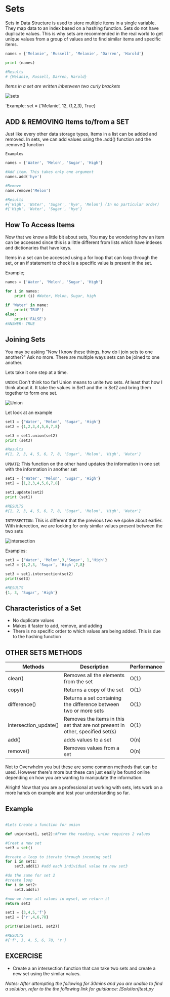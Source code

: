 # Sets

Sets in Data Structure is used to store multiple items in a single variable. They map data to an index based on a hashing function. Sets do not have duplicate values. This is why sets are recommended in the real world to get unique values from a group of values and to find similar items and specific items.

``` python
names = {'Melanie', 'Russell', 'Melanie', 'Darren', 'Harold'}

print (names) 

#Results
# {Melanie, Russell, Darren, Harold}
```

*Items in a set are written inbetween two curly brackets*

![sets](sets.jpg)


`Example: set = {'Melanie', 12, (1,2,3), True}

## ADD & REMOVING Items to/from a SET

Just like every other data storage types, Items in a list can be added and removed. In sets, we can add values using the .add() function and the .remove() function

`Examples`

``` python
names = {'Water', 'Melon', 'Sugar', 'High'}

#Add item. This takes only one argument
names.add('hye')

#Remove
name.remove('Melon')

#Results
#{'High', 'Water', 'Sugar', 'hye', 'Melon'} (In no particular order)
#{'High', 'Water', 'Sugar', 'hye'}

```


## How To Access Items
Now that we know a little bit about sets, You may be wondering how an item can be accessed since this is a little different from lists which have indexes and dictionaries that have keys.

Items in a set can be accessed using a for loop that can loop through the set, or an if statement to check is a specific value is present in the set. 

Example;

```python
names = {'Water', 'Melon', 'Sugar', 'High'}

for i in names: 
    print (i) #Water, Melon, Sugar, high

if 'Water' in name:
    print('TRUE')
else:
    print('FALSE')
#ANSWER: TRUE
```


## Joining Sets 
You may be asking "Now I know these things, how do I join sets to one another?" Ask no more. There are multiple ways sets can be joined to one another.

Lets take it one step at a time.

`UNION`:
Don't think too far! Union means to unite two sets. At least that how I think about it. It take the values in Set1 and the in Set2 and bring them together to form one set.

![Union](union.jpg)

Let look at an example
```python
set1 = {'Water', 'Melon', 'Sugar', 'High'}
set2 = {1,2,3,4,5,6,7,8}

set3 = set1.union(set2)
print (set3)

#Results
#{1, 2, 3, 4, 5, 6, 7, 8, 'Sugar', 'Melon', 'High', 'Water'}
```

`UPDATE`:
This function on the other hand updates the information in one set with the information in another set

```python
set1 = {'Water', 'Melon', 'Sugar', 'High'}
set2 = {1,2,3,4,5,6,7,8}

set1.update(set2)
print (set1)

#RESULTS
#{1, 2, 3, 4, 5, 6, 7, 8, 'Sugar', 'Melon', 'High', 'Water'}
```

`INTERSECTION`:
This is different that the previous two we spoke about earlier. With interection, we are looking for only similar values present between the two sets

![intersection](intersection.png)


Examples:
```python
set1 = {'Water', 'Melon',3,'Sugar', 1,'High'}
set2 = {1,2,3, 'Sugar', 'High',7,8}

set3 = set1.intersection(set2)
print(set3)

#RESULTS
{1, 3, 'Sugar', 'High'}
```

## Characteristics of a Set
* No duplicate values 
* Makes it faster to add, remove, and adding 
* There is no specific order to which values are being added. This is due to the hashing function

## OTHER SETS METHODS

Methods              | Description| Performance|
-------------------  | ------------|------------- | 
clear()              | Removes all the elements from the set |O(1)|
copy()               | Returns a copy of the set| O(1)|
difference()         | Returns a set containing the difference between two or more sets|O(1)|
intersection_update()|  Removes the items in this set that are not present in other, specified set(s)|O(1)|
add()|  adds values to a set|O(n)|
remove()| Removes values from a set|O(n)|



Not to Overwhelm you but these are some common methods that can be used. However there's more but these can just easily be found online depending on how you are wanting to manipulate the information.

Alright! Now that you are a professional at working with sets, lets work on a more hands on example and test your understanding so far.

## Example
```python

#Lets Create a function for union

def union(set1, set2):#From the reading, union requires 2 values

#Creat a new set
set3 = set()

#create a loop to iterate through incoming set1
for i in set1:
    set3.add(i) #add each individual value to new set3

#do the same for set 2
#create loop
for i in set2:
    set3.add(i)

#now we have all values in myset, we return it
return set3

set1 = {3,4,5,'f'}
set2 = {'r',4,6,78}

print(union(set1, set2))

#RESULTS
#{'f', 3, 4, 5, 6, 78, 'r'}
```
## EXCERCISE
* Create a an intersection function that can take two sets and create a new set using the similar values.

*Notes: After attempting the following for 30mins and you are unable to find a solution, refer to the the following link for guidiance: [Solution]test.py*
